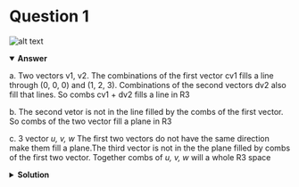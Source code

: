 # Question 1
![alt text](q1.png)

<details open>
<summary><b>Answer</b></summary>

a. Two vectors v1, v2. The combinations of the first vector cv1 fills a line through (0, 0, 0) and (1, 2, 3). Combinations of the second vectors dv2 also fill that lines. So combs cv1 + dv2 fills a line in R3

b. The second vetor is not in the line filled by the combs of the first vector. So combs of the two vector fill a plane in R3

c. 3 vector *u, v, w*
The first two vectors do not have the same direction make them fill a plane.The third vector is not in the the plane filled by combs of the first two vector. Together combs of *u, v, w* will a whole R3 space
</details>

<details>
<summary><b>Solution</b></summary>

![alt text](s1.png)
</details>